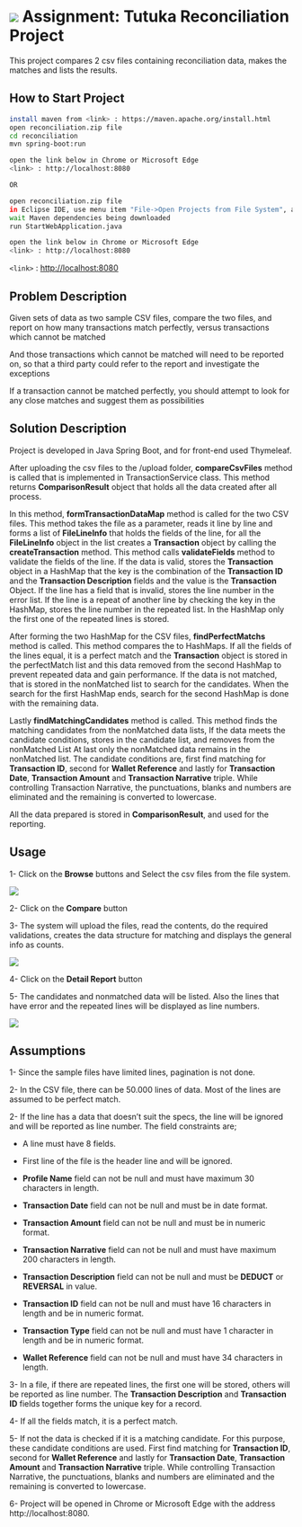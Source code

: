 # ![](./src/main/resources/icon/favicon.ico) Assignment: Tutuka Reconciliation Project

This project compares 2 csv files containing reconciliation data, makes the matches and lists the results.

## How to Start Project
```bash
install maven from <link> : https://maven.apache.org/install.html
open reconciliation.zip file
cd reconciliation
mvn spring-boot:run

open the link below in Chrome or Microsoft Edge
<link> : http://localhost:8080

OR

open reconciliation.zip file
in Eclipse IDE, use menu item "File->Open Projects from File System", and open project
wait Maven dependencies being downloaded 
run StartWebApplication.java

open the link below in Chrome or Microsoft Edge
<link> : http://localhost:8080

```


`<link>` : <http://localhost:8080>

## Problem Description

Given sets of data as two sample CSV files, compare the two files, and report on how many transactions match perfectly, versus transactions which cannot be matched

And those transactions which cannot be matched will need to be reported on, so that a third party could refer to the report and investigate the exceptions

If a transaction cannot be matched perfectly, you should attempt to look for any close matches and suggest them as possibilities

## Solution Description

Project is developed in Java Spring Boot, and for front-end used Thymeleaf.

After uploading the csv files to the /upload folder, **compareCsvFiles** method is called that is implemented in TransactionService class.
This method returns **ComparisonResult** object that holds all the data created after all process.

In this method, **formTransactionDataMap** method is called for the two CSV files. This method takes the file as a parameter, 
reads it line by line and forms a list of **FileLineInfo** that holds the fields of the line, 
for all the **FileLineInfo** object in the list creates a **Transaction** object by calling the **createTransaction** method.
This method calls **validateFields** method to validate the fields of the line. If the data is valid,
stores the **Transaction** object in a HashMap that the key is the combination of the **Transaction ID** and the **Transaction Description** fields
and the value is the **Transaction** Object. If the line has a field that is invalid, stores the line
number in the error list. If the line is a repeat of another line by checking the key in the HashMap, stores the line number in the repeated list. 
In the HashMap only the first one of the repeated lines is stored.

After forming the two HashMap for the CSV files, **findPerfectMatchs** method is called. This method compares the to HashMaps.
If all the fields of the lines equal, it is a perfect match and the **Transaction** object is stored in the perfectMatch list and
this data removed from the second HashMap to prevent repeated data and gain performance.
If the data is not matched, that is stored in the nonMatched list to search for the candidates.
When the search for the first HashMap ends, search for the second HashMap is done with the remaining data.

Lastly **findMatchingCandidates** method is called. This method finds the matching candidates from the nonMatched data lists,
If the data meets the candidate conditions, stores in the candidate list, and removes from the nonMatched List
At last only the nonMatched data remains in the nonMatched list. The candidate conditions are, first find matching for **Transaction ID**,
second for **Wallet Reference** and lastly for **Transaction Date**, **Transaction Amount** and **Transaction Narrative** triple. While controlling
Transaction Narrative, the punctuations, blanks and numbers are eliminated and the remaining is converted to lowercase.

All the data prepared is stored in **ComparisonResult**, and used for the reporting.



## Usage

1- Click on the **Browse** buttons and Select the csv files from the file system.

![](./src/main/resources/image/image1.png)

2- Click on the **Compare** button

3- The system will upload the files, read the contents, do the required validations, creates the data structure for matching and displays the general info as counts.

![](./src/main/resources/image/image2.png)

4- Click on the **Detail Report** button

5- The candidates and nonmatched data will be listed. Also the lines that have error and the repeated lines will be displayed as line numbers.

![](./src/main/resources/image/image3.png)



##  Assumptions

1- Since the sample files have limited lines, pagination is not done.

2- In the CSV file, there can be 50.000 lines of data. Most of the lines are assumed to be perfect match.

2- If the line has a data that doesn’t suit the specs, the line will be ignored and will be reported as line number. The field constraints are;

- A line must have 8 fields.

- First line of the file is the header line and will be ignored.

- **Profile Name** field can not be null and must have maximum 30 characters in length.

- **Transaction Date** field can not be null and must be in date format.

- **Transaction Amount** field can not be null and must be in numeric format. 

- **Transaction Narrative** field can not be null and must have maximum 200 characters in length.

- **Transaction Description** field can not be null and must be **DEDUCT** or **REVERSAL** in value.

- **Transaction ID** field can not be null and must have 16 characters in length and be in numeric format. 

- **Transaction Type** field can not be null and must have 1 character in length and be in numeric format. 

- **Wallet Reference** field can not be null and must have 34 characters in length. 



3- In a file, if there are repeated lines, the first one will be stored, others will be reported as line number. The **Transaction Description** and **Transaction ID** fields together forms the unique key for a record.

4- If all the fields match, it is a perfect match. 

5- If not the data is checked if it is a matching candidate. For this purpose, these candidate conditions are used. First find matching for **Transaction ID**,
second for **Wallet Reference** and lastly for **Transaction Date**, **Transaction Amount** and **Transaction Narrative** triple. While controlling
Transaction Narrative, the punctuations, blanks and numbers are eliminated and the remaining is converted to lowercase.

6- Project will be opened in Chrome or Microsoft Edge with the address http://localhost:8080.
